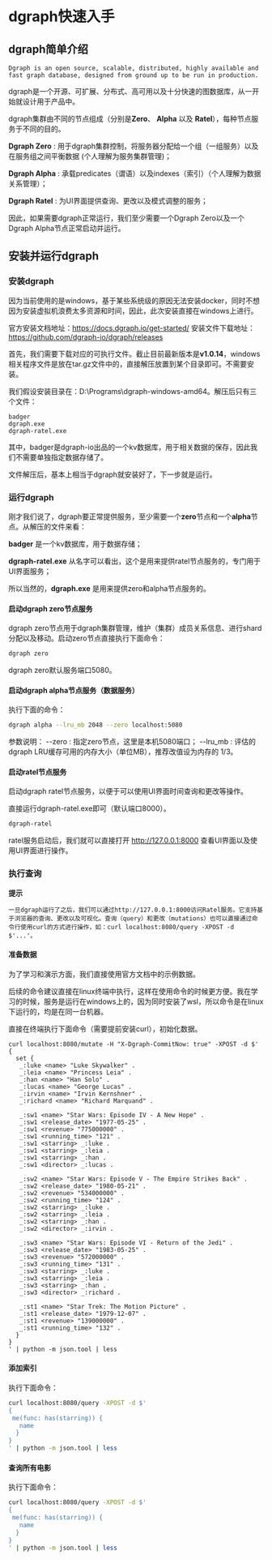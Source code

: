 # dgraph快速入手

## dgraph简单介绍

```
Dgraph is an open source, scalable, distributed, highly available and fast graph database, designed from ground up to be run in production.
```

dgraph是一个开源、可扩展、分布式、高可用以及十分快速的图数据库，从一开始就设计用于产品中。

dgraph集群由不同的节点组成（分别是**Zero**、 **Alpha** 以及 **Ratel**），每种节点服务于不同的目的。

**Dgraph Zero** : 用于dgraph集群控制，将服务器分配给一个组（一组服务）以及在服务组之间平衡数据 (个人理解为服务集群管理)；

**Dgraph Alpha** : 承载predicates（谓语）以及indexes（索引）（个人理解为数据关系管理）；

**Dgraph Ratel** : 为UI界面提供查询、更改以及模式调整的服务；

因此，如果需要dgraph正常运行，我们至少需要一个Dgraph Zero以及一个Dgraph Alpha节点正常启动并运行。


## 安装并运行dgraph

### 安装dgraph

因为当前使用的是windows，基于某些系统级的原因无法安装docker，同时不想因为安装虚拟机浪费太多资源和时间，因此，此次安装直接在windows上进行。

官方安装文档地址：https://docs.dgraph.io/get-started/
安装文件下载地址：https://github.com/dgraph-io/dgraph/releases

首先，我们需要下载对应的可执行文件。截止目前最新版本是**v1.0.14**，windows相关程序文件是放在tar.gz文件中的，直接解压放置到某个目录即可。不需要安装。

我们假设安装目录在：D:\Programs\dgraph-windows-amd64。解压后只有三个文件：
```
badger
dgraph.exe
dgraph-ratel.exe
```

其中，badger是dgraph-io出品的一个kv数据库，用于相关数据的保存，因此我们不需要单独指定数据存储了。

文件解压后，基本上相当于dgraph就安装好了，下一步就是运行。

### 运行dgraph

刚才我们说了，dgraph要正常提供服务，至少需要一个**zero**节点和一个**alpha**节点。从解压的文件来看：

**badger** 是一个kv数据库，用于数据存储；

**dgraph-ratel.exe** 从名字可以看出，这个是用来提供ratel节点服务的，专门用于UI界面服务；

所以当然的，**dgraph.exe** 是用来提供zero和alpha节点服务的。

#### 启动dgraph zero节点服务

dgraph zero节点用于dgraph集群管理，维护（集群）成员关系信息、进行shard分配以及移动。启动zero节点直接执行下面命令：

```sh
dgraph zero
```

dgraph zero默认服务端口5080。


#### 启动dgraph alpha节点服务（数据服务）

执行下面的命令：

```sh
dgraph alpha --lru_mb 2048 --zero localhost:5080
```

参数说明：
--zero : 指定zero节点，这里是本机5080端口；
--lru_mb : 评估的dgraph LRU缓存可用的内存大小（单位MB），推荐改值设为内存的 1/3。


#### 启动ratel节点服务

启动dgraph ratel节点服务，以便于可以使用UI界面时间查询和更改等操作。

直接运行dgraph-ratel.exe即可（默认端口8000）。

```sh
dgraph-ratel
```

ratel服务启动后，我们就可以直接打开 http://127.0.0.1:8000 查看UI界面以及使用UI界面进行操作。


### 执行查询

**提示**
```
一旦dgraph运行了之后，我们可以通过http://127.0.0.1:8000访问Ratel服务。它支持基于浏览器的查询、更改以及可视化。查询（query）和更改（mutations）也可以直接通过命令行使用curl的方式进行操作，如：curl localhost:8080/query -XPOST -d $'...'。
```

#### 准备数据

为了学习和演示方面，我们直接使用官方文档中的示例数据。

后续的命令建议直接在linux终端中执行，这样在使用命令的时候更方便。我在学习的时候，服务是运行在windows上的，因为同时安装了wsl，所以命令是在linux下运行的，均是在同一台机器。

直接在终端执行下面命令（需要提前安装curl），初始化数据。
```
curl localhost:8080/mutate -H "X-Dgraph-CommitNow: true" -XPOST -d $'
{
  set {
   _:luke <name> "Luke Skywalker" .
   _:leia <name> "Princess Leia" .
   _:han <name> "Han Solo" .
   _:lucas <name> "George Lucas" .
   _:irvin <name> "Irvin Kernshner" .
   _:richard <name> "Richard Marquand" .

   _:sw1 <name> "Star Wars: Episode IV - A New Hope" .
   _:sw1 <release_date> "1977-05-25" .
   _:sw1 <revenue> "775000000" .
   _:sw1 <running_time> "121" .
   _:sw1 <starring> _:luke .
   _:sw1 <starring> _:leia .
   _:sw1 <starring> _:han .
   _:sw1 <director> _:lucas .

   _:sw2 <name> "Star Wars: Episode V - The Empire Strikes Back" .
   _:sw2 <release_date> "1980-05-21" .
   _:sw2 <revenue> "534000000" .
   _:sw2 <running_time> "124" .
   _:sw2 <starring> _:luke .
   _:sw2 <starring> _:leia .
   _:sw2 <starring> _:han .
   _:sw2 <director> _:irvin .

   _:sw3 <name> "Star Wars: Episode VI - Return of the Jedi" .
   _:sw3 <release_date> "1983-05-25" .
   _:sw3 <revenue> "572000000" .
   _:sw3 <running_time> "131" .
   _:sw3 <starring> _:luke .
   _:sw3 <starring> _:leia .
   _:sw3 <starring> _:han .
   _:sw3 <director> _:richard .

   _:st1 <name> "Star Trek: The Motion Picture" .
   _:st1 <release_date> "1979-12-07" .
   _:st1 <revenue> "139000000" .
   _:st1 <running_time> "132" .
  }
}
' | python -m json.tool | less
```

#### 添加索引

执行下面命令：
```sh
curl localhost:8080/query -XPOST -d $'
{
 me(func: has(starring)) {
   name
  }
}
' | python -m json.tool | less
```

#### 查询所有电影

执行下面命令：
```sh
curl localhost:8080/query -XPOST -d $'
{
 me(func: has(starring)) {
   name
  }
}
' | python -m json.tool | less
```


































